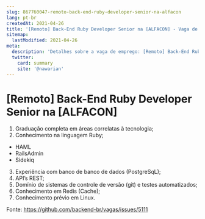```yaml
---
slug: 867760047-remoto-back-end-ruby-developer-senior-na-alfacon
lang: pt-br
createdAt: 2021-04-26
title: '[Remoto] Back-End Ruby Developer Senior na [ALFACON] - Vaga de Emprego'
sitemap:
  lastModified: 2021-04-26
meta:
  description: 'Detalhes sobre a vaga de emprego: [Remoto] Back-End Ruby Developer Senior na [ALFACON]'
  twitter:
    card: summary
    site: '@nawarian'
---
```


# [Remoto] Back-End Ruby Developer Senior na [ALFACON]

1. Graduação completa em áreas correlatas à tecnologia;
2. Conhecimento na linguagem Ruby;
 - HAML
 - RailsAdmin
 - Sidekiq
3. Experiência com banco de banco de dados (PostgreSqL);
4. API’s REST;
5. Domínio de sistemas de controle de versão (git) e testes automatizados;
6. Conhecimento em Redis (Cache);
7. Conhecimento prévio em Linux.

Fonte: https://github.com/backend-br/vagas/issues/5111